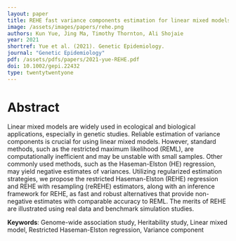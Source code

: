```yaml
---
layout: paper
title: REHE fast variance components estimation for linear mixed models
image: /assets/images/papers/rehe.png
authors: Kun Yue, Jing Ma, Timothy Thornton, Ali Shojaie 
year: 2021
shortref: Yue et al. (2021). Genetic Epidemiology.
journal: "Genetic Epidemiology"
pdf: /assets/pdfs/papers/2021-yue-REHE.pdf
doi: 10.1002/gepi.22432
type: twentytwentyone
---
```


# Abstract

Linear mixed models are widely used in ecological and biological applications, especially in genetic studies. Reliable estimation of variance components is crucial for using linear mixed models. However, standard methods, such as the restricted maximum likelihood (REML), are computationally inefficient and may be unstable with small samples. Other commonly used methods, such as the Haseman-Elston (HE) regression, may yield negative estimates of variances. Utilizing regularized estimation strategies, we propose the restricted Haseman-Elston (REHE) regression and REHE with resampling (reREHE) estimators, along with an inference framework for REHE, as fast and robust alternatives that provide non-negative estimates with comparable accuracy to REML. The merits of REHE are illustrated using real data and benchmark simulation studies.

**Keywords**: Genome-wide association study, Heritability study, Linear mixed model, Restricted Haseman-Elston
regression, Variance component

